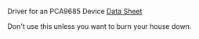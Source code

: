 Driver for an PCA9685 Device
[Data Sheet](https://cdn-shop.adafruit.com/datasheets/PCA9685.pdf)

Don't use this unless you want to burn your house down.